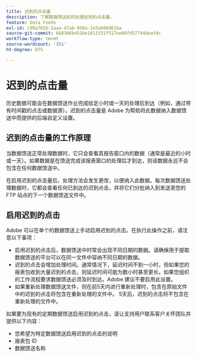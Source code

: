 ```yaml
---
title: 迟到的点击量
description: 了解数据馈送如何处理迟到的点击量。
feature: Data Feeds
exl-id: c99a702b-2aaa-47a6-958a-1e5ab66961ba
source-git-commit: 6b8366b451be1612331f517ee80fd57744deafdc
workflow-type: tm+mt
source-wordcount: '351'
ht-degree: 87%

---
```


# 迟到的点击量

历史数据可能会在数据馈送作业完成给定小时或一天的处理后到达（例如，通过带有时间戳的点击或数据源）。迟到的点击量是 Adobe 为帮助将此数据纳入数据馈送中而提供的后端自定义设置。

## 迟到的点击量的工作原理

当数据馈送正常处理数据时，它只会查看其报告窗口内的数据（通常是最近的小时或一天）。如果数据是在馈送完成该报表窗口的处理后才到达，则该数据永远不会包含在任何数据馈送中。

在启用迟到的点击量后，处理方法会发生更改，以便纳入此数据。每次数据馈送处理数据时，它都会查看任何已到达的迟到点击，并将它们分批纳入到发送至您的 FTP 站点的下一个数据馈送文件中。

## 启用迟到的点击

Adobe 可以在单个的数据馈送上手动启用迟到的点击。在执行此操作之前，请注意以下事项：

* 启用迟到的点击后，数据馈送中时常会出现不同日期的数据。请确保用于提取数据馈送的平台可以在同一文件中容纳不同日期的数据。
* 迟到的点击会增加处理时间。通常情况下，延迟时间不到一小时，但如果您的报表包收到大量迟到的点击，则延迟时间可能为数小时甚至更长。如果您组织的工作流程要求数据馈送必须及时到达，Adobe 建议不要启用此设置。
* 如果重新处理数据馈送文件，则在前5天内进行重新处理时，包含在原始文件中的迟到的点击将包含在重新处理的文件中。 5天后，迟到的点击将不包含在重新处理的文件中。

如果要为现有的定期数据馈送启用迟到的点击，请让支持用户联系客户关怀团队并提供以下内容：

* 您希望为特定数据馈送启用迟到的点击的说明
* 报表包 ID
* 数据馈送名称
